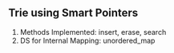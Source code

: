 ## Trie using Smart Pointers

1) Methods Implemented: insert, erase, search
2) DS for Internal Mapping: unordered_map

